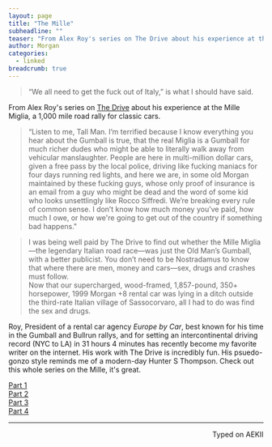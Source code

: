 ```yaml
---
layout: page
title: "The Mille"
subheadline: ""
teaser: "From Alex Roy's series on The Drive about his experience at the Mille Miglia, a 1,000 mile road rally for classic cars. "
author: Morgan
categories:
  - linked
breadcrumb: true
---
```

> “We all need to get the fuck out of Italy,” is what I should have said.

From Alex Roy's series on [The Drive](http://www.thedrive.com/author/94/alex-roy) about his experience at the Mille Miglia, a 1,000 mile road rally for classic cars.

> “Listen to me, Tall Man. I’m terrified because I know everything you hear about the Gumball is true, that the real Miglia is a Gumball for much richer dudes who might be able to literally walk away from vehicular manslaughter. People are here in multi-million dollar cars, given a free pass by the local police, driving like fucking maniacs for four days running red lights, and here we are, in some old Morgan maintained by these fucking guys, whose only proof of insurance is an email from a guy who might be dead and the word of some kid who looks unsettlingly like Rocco Siffredi. We’re breaking every rule of common sense. I don’t know how much money you’ve paid, how much I owe, or how we're going to get out of the country if something bad happens."    

> I was being well paid by The Drive to find out whether the Mille Miglia—the legendary Italian road race—was just the Old Man’s Gumball, with a better publicist. You don’t need to be Nostradamus to know that where there are men, money and cars—sex, drugs and crashes must follow.    
Now that our supercharged, wood-framed, 1,857-pound, 350+ horsepower, 1999 Morgan +8 rental car was lying in a ditch outside the third-rate Italian village of Sassocorvaro, all I had to do was find the sex and drugs.


Roy, President of a rental car agency _Europe by Car_, best known for his time in the Gumball and Bullrun rallys, and for setting an intercontinental driving record (NYC to LA) in 31 hours 4 minutes has recently become my favorite writer on the internet. His work with The Drive is incredibly fun. His psuedo-gonzo style reminds me of a modern-day Hunter S Thompson. Check out this whole series on the Mille, it's great.

[Part 1](http://www.thedrive.com/polizei144/3563/rally-diary-day-1-is-the-mille-miglia-the-old-mans-gumball-3000)    
[Part 2](http://www.thedrive.com/polizei144/3564/rally-diary-day-0-how-to-enter-the-mille-miglia-for-free-or-close-to-it)    
[Part 3](http://www.thedrive.com/polizei144/3625/how-to-crash-the-worlds-most-dangerous-rental-car)    
[Part 4](http://www.thedrive.com/polizei144/3697/how-not-to-flee-when-you-crash-your-expensive-rental-car-in-italy)


---
<p align="right">Typed on AEKII</p>
